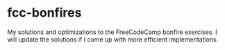 # fcc-bonfires
My solutions and optimizations to the FreeCodeCamp bonfire exercises. I will update the solutions if I come up with more efficient implementations.
